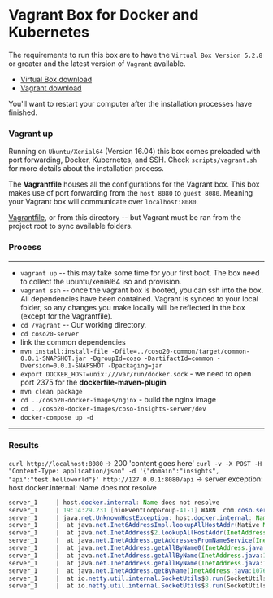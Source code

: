 # Vagrant Box for Docker and Kubernetes

The requirements to run this box are to have the `Virtual Box Version 5.2.8` or greater and the latest version of `Vagrant` available.

- [Virtual Box download](https://www.virtualbox.org/wiki/Downloads)
- [Vagrant download](https://www.vagrantup.com/downloads.html)

You'll want to restart your computer after the installation processes have finished.

### Vagrant up

Running on `Ubuntu/Xenial64` (Version 16.04) this box comes preloaded with port forwarding, Docker, Kubernetes, and SSH. Check `scripts/vagrant.sh` for more details about the installation process. 

The **Vagrantfile** houses all the configurations for the Vagrant box. This box makes use of port forwarding from the `host 8080` to `guest 8080`. Meaning your Vagrant box will communicate over `localhost:8080`.

[Vagrantfile](https://gist.github.com/spkellydev/8ea49704039b562d5278af93847b5f5b), or from this directory -- but Vagrant must be ran from the project root to sync available folders.

### Process
---
- `vagrant up` -- this may take some time for your first boot. The box need to collect the ubuntu/xenial64 iso and provision.
- `vagrant ssh` -- once the vagrant box is booted, you can ssh into the box. All dependencies have been contained. Vagrant is synced to your local folder, so any changes you make locally will be reflected in the box (except for the Vagrantfile).
- `cd /vagrant` -- Our working directory.
- `cd coso20-server`
- link the common dependencies
- `mvn install:install-file -Dfile=../coso20-common/target/common-0.0.1-SNAPSHOT.jar -DgroupId=coso -DartifactId=common -Dversion=0.0.1-SNAPSHOT -Dpackaging=jar`
- `export DOCKER_HOST=unix:///var/run/docker.sock` - we need to open port 2375 for the **dockerfile-maven-plugin**
- `mvn clean package`
- `cd ../coso20-docker-images/nginx` - build the nginx image
- `cd ../coso20-docker-images/coso-insights-server/dev` 
- `docker-compose up -d`
---

### Results

`curl http://localhost:8080` -> 200 'content goes here'
`curl -v -X POST -H "Content-Type: application/json" -d '{"domain":"insights", "api":"test.helloworld"}' http://127.0.0.1:8080/api` -> server exception: host.docker.internal: Name does not resolve
```java
server_1     | host.docker.internal: Name does not resolve
server_1     | 19:14:29.231 [nioEventLoopGroup-41-1] WARN  com.coso.server.HttpMessageHandler - returning error 500:
server_1     | java.net.UnknownHostException: host.docker.internal: Name does not resolve
server_1     |  at java.net.Inet6AddressImpl.lookupAllHostAddr(Native Method) ~[?:1.8.0_171]
server_1     |  at java.net.InetAddress$2.lookupAllHostAddr(InetAddress.java:928) ~[?:1.8.0_171]
server_1     |  at java.net.InetAddress.getAddressesFromNameService(InetAddress.java:1323) ~[?:1.8.0_171]
server_1     |  at java.net.InetAddress.getAllByName0(InetAddress.java:1276) ~[?:1.8.0_171]
server_1     |  at java.net.InetAddress.getAllByName(InetAddress.java:1192) ~[?:1.8.0_171]
server_1     |  at java.net.InetAddress.getAllByName(InetAddress.java:1126) ~[?:1.8.0_171]
server_1     |  at java.net.InetAddress.getByName(InetAddress.java:1076) ~[?:1.8.0_171]
server_1     |  at io.netty.util.internal.SocketUtils$8.run(SocketUtils.java:146) ~[coso20server.jar:?]
server_1     |  at io.netty.util.internal.SocketUtils$8.run(SocketUtils.java:143) ~[coso20server.jar:?]
```
